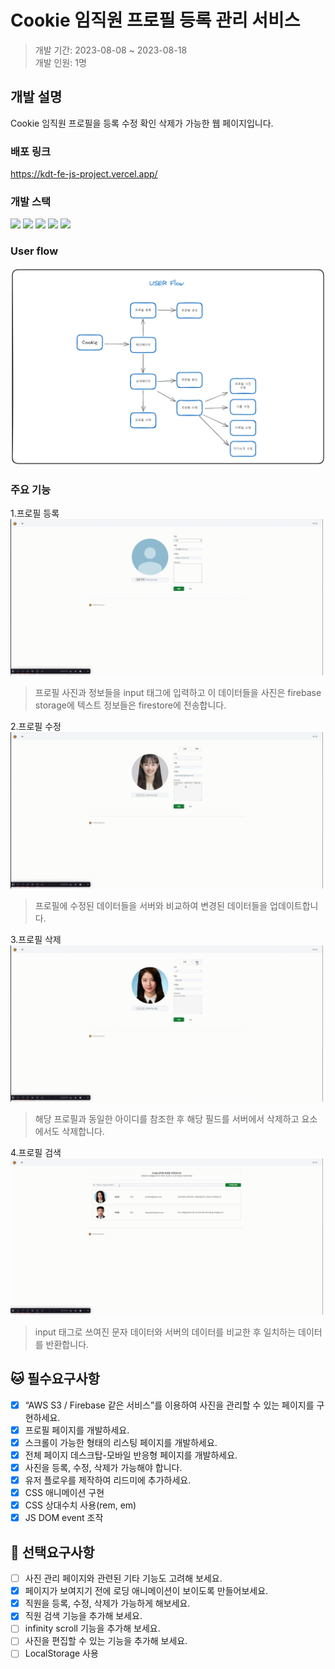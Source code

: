 # Cookie 임직원 프로필 등록 관리 서비스

> 개발 기간: 2023-08-08 ~ 2023-08-18  
> 개발 인원: 1명

## 개발 설명

Cookie 임직원 프로필을 등록 수정 확인 삭제가 가능한 웹 페이지입니다.

### 배포 링크

<a href="https://kdt-fe-js-project.vercel.app/">https://kdt-fe-js-project.vercel.app/</a>

### 개발 스택


<img src="https://img.shields.io/badge/HTML5-E34F26?style=for-the-badge&logo=html5&logoColor=white"> 
<img src="https://img.shields.io/badge/Sass-CC6699?style=for-the-badge&logo=sass&logoColor=white"> 
<img src="https://img.shields.io/badge/JavaScript-F7DF1E?style=for-the-badge&logo=javascript&logoColor=black"> 
<img src="https://img.shields.io/badge/Vercel-000000?style=for-the-badge&logo=vercel&logoColor=white"> 
<img src="https://img.shields.io/badge/firebase-ffca28?style=for-the-badge&logo=firebase&logoColor=black"/>  

### User flow

<img src="./userflow.png">

### 주요 기능

1.프로필 등록  
<img src="./프로필 등록.gif" width="500"/>   
> 프로필 사진과 정보들을 input 태그에 입력하고 이 데이터들을 사진은 firebase storage에 텍스트 정보들은 firestore에 전송합니다.

2.프로필 수정  
<img src="./프로필 수정.gif" width="500" />  
> 프로필에 수정된 데이터들을 서버와 비교하여 변경된 데이터들을 업데이트합니다.

3.프로필 삭제  
 <img src="./프로필 삭제.gif" width="500" />
 > 해당 프로필과 동일한 아이디를 참조한 후 해당 필드를 서버에서 삭제하고 요소에서도 삭제합니다.

4.프로필 검색  
<img src="./프로필 검색.gif" width="500" />
> input 태그로 쓰여진 문자 데이터와 서버의 데이터를 비교한 후 일치하는 데이터를 반환합니다.

## :cat: 필수요구사항

-   [x] “AWS S3 / Firebase 같은 서비스”를 이용하여 사진을 관리할 수 있는 페이지를 구현하세요.
-   [x] 프로필 페이지를 개발하세요.
-   [x] 스크롤이 가능한 형태의 리스팅 페이지를 개발하세요.
-   [x] 전체 페이지 데스크탑-모바일 반응형 페이지를 개발하세요.
-   [x] 사진을 등록, 수정, 삭제가 가능해야 합니다.
-   [x] 유저 플로우를 제작하여 리드미에 추가하세요.
-   [x] CSS 애니메이션 구현
-   [x] CSS 상대수치 사용(rem, em)
-   [x] JS DOM event 조작

## :clap: 선택요구사항

-   [ ] 사진 관리 페이지와 관련된 기타 기능도 고려해 보세요.
-   [x] 페이지가 보여지기 전에 로딩 애니메이션이 보이도록 만들어보세요.
-   [x] 직원을 등록, 수정, 삭제가 가능하게 해보세요.
-   [x] 직원 검색 기능을 추가해 보세요.
-   [ ] infinity scroll 기능을 추가해 보세요.
-   [ ] 사진을 편집할 수 있는 기능을 추가해 보세요.
-   [ ] LocalStorage 사용
